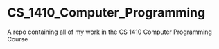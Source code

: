 # CS_1410_Computer_Programming
A repo containing all of my work in the CS 1410 Computer Programming Course
